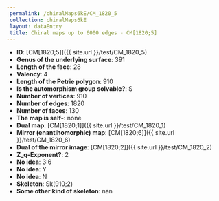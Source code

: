 ```yaml
--- 
 permalink: /chiralMaps6kE/CM_1820_5 
 collection: chiralMaps6kE
 layout: dataEntry
 title: Chiral maps up to 6000 edges - CM[1820;5]
---
```


- **ID**: [CM[1820;5]]({{ site.url }}/test/CM_1820_5)
- **Genus of the underlying surface**: 391
- **Length of the face**: 28
- **Valency**: 4
- **Length of the Petrie polygon**: 910
- **Is the automorphism group solvable?**: S
- **Number of vertices**: 910
- **Number of edges**: 1820
- **Number of faces**: 130
- **The map is self-**: none
- **Dual map**: [CM[1820;1]]({{ site.url }}/test/CM_1820_1)
- **Mirror (enantihomorphic) map**: [CM[1820;6]]({{ site.url }}/test/CM_1820_6)
- **Dual of the mirror image**: [CM[1820;2]]({{ site.url }}/test/CM_1820_2)
- **Z_q-Exponent?**: 2
- **No idea**:  3:6
- **No idea**: Y
- **No idea**: N
- **Skeleton**: Sk(910;2)
- **Some other kind of skeleton**: nan

